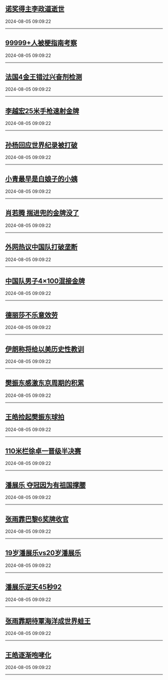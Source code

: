 ## [诺奖得主李政道逝世](https://search.bilibili.com/all?vt=36849326&keyword=%E8%AF%BA%E5%A5%96%E5%BE%97%E4%B8%BB%E6%9D%8E%E6%94%BF%E9%81%93%E9%80%9D%E4%B8%96&order=click)

2024-08-05 09:09:22

---
## [99999+人被梗指南考察](https://search.bilibili.com/all?vt=36849326&keyword=99999%2B%E4%BA%BA%E8%A2%AB%E6%A2%97%E6%8C%87%E5%8D%97%E8%80%83%E5%AF%9F&order=click)

2024-08-05 09:09:22

---
## [法国4金王错过兴奋剂检测](https://search.bilibili.com/all?vt=36849326&keyword=%E6%B3%95%E5%9B%BD4%E9%87%91%E7%8E%8B%E9%94%99%E8%BF%87%E5%85%B4%E5%A5%8B%E5%89%82%E6%A3%80%E6%B5%8B&order=click)

2024-08-05 09:09:22

---
## [李越宏25米手枪速射金牌](https://search.bilibili.com/all?vt=36849326&keyword=%E6%9D%8E%E8%B6%8A%E5%AE%8F25%E7%B1%B3%E6%89%8B%E6%9E%AA%E9%80%9F%E5%B0%84%E9%87%91%E7%89%8C&order=click)

2024-08-05 09:09:22

---
## [孙杨回应世界纪录被打破](https://search.bilibili.com/all?vt=36849326&keyword=%E5%AD%99%E6%9D%A8%E5%9B%9E%E5%BA%94%E4%B8%96%E7%95%8C%E7%BA%AA%E5%BD%95%E8%A2%AB%E6%89%93%E7%A0%B4&order=click)

2024-08-05 09:09:22

---
## [小青最早是白娘子的小姨](https://search.bilibili.com/all?vt=36849326&keyword=%E5%B0%8F%E9%9D%92%E6%9C%80%E6%97%A9%E6%98%AF%E7%99%BD%E5%A8%98%E5%AD%90%E7%9A%84%E5%B0%8F%E5%A7%A8&order=click)

2024-08-05 09:09:22

---
## [肖若腾 揣进兜的金牌没了](https://search.bilibili.com/all?vt=36849326&keyword=%E8%82%96%E8%8B%A5%E8%85%BE+%E6%8F%A3%E8%BF%9B%E5%85%9C%E7%9A%84%E9%87%91%E7%89%8C%E6%B2%A1%E4%BA%86&order=click)

2024-08-05 09:09:22

---
## [外网热议中国队打破垄断](https://search.bilibili.com/all?vt=36849326&keyword=%E5%A4%96%E7%BD%91%E7%83%AD%E8%AE%AE%E4%B8%AD%E5%9B%BD%E9%98%9F%E6%89%93%E7%A0%B4%E5%9E%84%E6%96%AD&order=click)

2024-08-05 09:09:22

---
## [中国队男子4×100混接金牌](https://search.bilibili.com/all?vt=36849326&keyword=%E4%B8%AD%E5%9B%BD%E9%98%9F%E7%94%B7%E5%AD%904%C3%97100%E6%B7%B7%E6%8E%A5%E9%87%91%E7%89%8C&order=click)

2024-08-05 09:09:22

---
## [德丽莎不乐意效劳](https://search.bilibili.com/all?vt=36849326&keyword=%E5%BE%B7%E4%B8%BD%E8%8E%8E%E4%B8%8D%E4%B9%90%E6%84%8F%E6%95%88%E5%8A%B3&order=click)

2024-08-05 09:09:22

---
## [伊朗称将给以美历史性教训](https://search.bilibili.com/all?vt=36849326&keyword=%E4%BC%8A%E6%9C%97%E7%A7%B0%E5%B0%86%E7%BB%99%E4%BB%A5%E7%BE%8E%E5%8E%86%E5%8F%B2%E6%80%A7%E6%95%99%E8%AE%AD&order=click)

2024-08-05 09:09:22

---
## [樊振东感激东京周期的积累](https://search.bilibili.com/all?vt=36849326&keyword=%E6%A8%8A%E6%8C%AF%E4%B8%9C%E6%84%9F%E6%BF%80%E4%B8%9C%E4%BA%AC%E5%91%A8%E6%9C%9F%E7%9A%84%E7%A7%AF%E7%B4%AF&order=click)

2024-08-05 09:09:22

---
## [王皓捡起樊振东球拍](https://search.bilibili.com/all?vt=36849326&keyword=%E7%8E%8B%E7%9A%93%E6%8D%A1%E8%B5%B7%E6%A8%8A%E6%8C%AF%E4%B8%9C%E7%90%83%E6%8B%8D&order=click)

2024-08-05 09:09:22

---
## [110米栏徐卓一晋级半决赛](https://search.bilibili.com/all?vt=36849326&keyword=110%E7%B1%B3%E6%A0%8F%E5%BE%90%E5%8D%93%E4%B8%80%E6%99%8B%E7%BA%A7%E5%8D%8A%E5%86%B3%E8%B5%9B&order=click)

2024-08-05 09:09:22

---
## [潘展乐 夺冠因为有祖国撑腰](https://search.bilibili.com/all?vt=36849326&keyword=%E6%BD%98%E5%B1%95%E4%B9%90+%E5%A4%BA%E5%86%A0%E5%9B%A0%E4%B8%BA%E6%9C%89%E7%A5%96%E5%9B%BD%E6%92%91%E8%85%B0&order=click)

2024-08-05 09:09:22

---
## [张雨霏巴黎6奖牌收官](https://search.bilibili.com/all?vt=36849326&keyword=%E5%BC%A0%E9%9B%A8%E9%9C%8F%E5%B7%B4%E9%BB%8E6%E5%A5%96%E7%89%8C%E6%94%B6%E5%AE%98&order=click)

2024-08-05 09:09:22

---
## [19岁潘展乐vs20岁潘展乐](https://search.bilibili.com/all?vt=36849326&keyword=19%E5%B2%81%E6%BD%98%E5%B1%95%E4%B9%90vs20%E5%B2%81%E6%BD%98%E5%B1%95%E4%B9%90&order=click)

2024-08-05 09:09:22

---
## [潘展乐逆天45秒92](https://search.bilibili.com/all?vt=36849326&keyword=%E6%BD%98%E5%B1%95%E4%B9%90%E9%80%86%E5%A4%A945%E7%A7%9292&order=click)

2024-08-05 09:09:22

---
## [张雨霏期待覃海洋成世界蛙王](https://search.bilibili.com/all?vt=36849326&keyword=%E5%BC%A0%E9%9B%A8%E9%9C%8F%E6%9C%9F%E5%BE%85%E8%A6%83%E6%B5%B7%E6%B4%8B%E6%88%90%E4%B8%96%E7%95%8C%E8%9B%99%E7%8E%8B&order=click)

2024-08-05 09:09:22

---
## [王皓逐渐咆哮化](https://search.bilibili.com/all?vt=36849326&keyword=%E7%8E%8B%E7%9A%93%E9%80%90%E6%B8%90%E5%92%86%E5%93%AE%E5%8C%96&order=click)

2024-08-05 09:09:22

---
